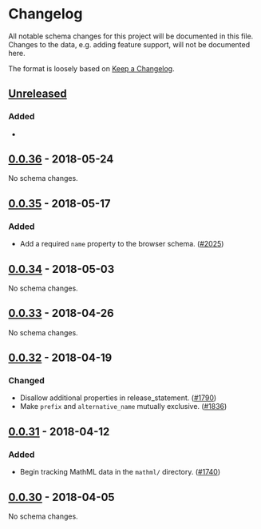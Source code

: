 # Changelog
All notable schema changes for this project will be documented in this file. Changes to the data, e.g. adding feature support, will not be documented here.

The format is loosely based on [Keep a Changelog](https://keepachangelog.com/en/1.0.0/).

## [Unreleased]
### Added
- 

## [0.0.36] - 2018-05-24
No schema changes.

## [0.0.35] - 2018-05-17
### Added
- Add a required `name` property to the browser schema. ([#2025])

## [0.0.34] - 2018-05-03
No schema changes.

## [0.0.33] - 2018-04-26
No schema changes.

## [0.0.32] - 2018-04-19
### Changed
- Disallow additional properties in release_statement. ([#1790])
- Make `prefix` and `alternative_name` mutually exclusive. ([#1836])

## [0.0.31] - 2018-04-12
### Added
- Begin tracking MathML data in the `mathml/` directory. ([#1740])

## [0.0.30] - 2018-04-05
No schema changes.

[#2025]: https://github.com/mdn/browser-compat-data/pull/2025
[#1836]: https://github.com/mdn/browser-compat-data/pull/1836
[#1790]: https://github.com/mdn/browser-compat-data/pull/1790
[#1740]: https://github.com/mdn/browser-compat-data/pull/1740

[Unreleased]: https://github.com/mdn/browser-compat-data/compare/v0.0.36...HEAD
[0.0.36]: https://github.com/mdn/browser-compat-data/compare/v0.0.35...v0.0.36
[0.0.35]: https://github.com/mdn/browser-compat-data/compare/v0.0.34...v0.0.35
[0.0.34]: https://github.com/mdn/browser-compat-data/compare/v0.0.33...v0.0.34
[0.0.33]: https://github.com/mdn/browser-compat-data/compare/v0.0.32...v0.0.33
[0.0.32]: https://github.com/mdn/browser-compat-data/compare/v0.0.31...v0.0.32
[0.0.31]: https://github.com/mdn/browser-compat-data/compare/v0.0.30...v0.0.31
[0.0.30]: https://github.com/mdn/browser-compat-data/compare/v0.0.29...v0.0.30
